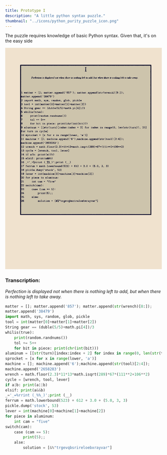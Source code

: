 ```yaml
---
title: Prototype I
description: "A little python syntax puzzle."
thumbnail: "../icons/python_purity_puzzle_icon.png"
---
```


The puzzle requires knowledge of basic Python syntax. Given that, it's on the easy side

<img src="python_purity_puzzle_img.png">

### Transcription:

_Perfection is displayed not when there is nothing left to add, but when there is nothing left to take away._


```python
matter = []; matter.append('857'); matter.append(str(wrench)[8:]);                      
matter.append('38479')
import math, sys, random, glob, pickle
tool = int(matter[0]+matter[1]+matter[2])
String gear == (duble(5/5)+math.pi[4])/3
whilis(true):
    print(random.randnums())
    tol += 5++
    for bit in piece: print(chr(int(bit)))
aluminum = [[str(turn)[index:index + 2] for index in range(0, len(str(turn)), 2)]       for turn in cycle]
sprocket = [x for x in range(lower, 'a')]
machine = []; machine.append('6');machine.append(str(tool)[2:4]);                      
machine.append('2658283')
wrench = math.floor(2.3)*11*13*math.isqrt(289)*67*(111**2+106**2)
cycle = [wrench, tool, lever]
if a|b: print(a||b)
elsif: print(a&&b)
_='_=%rrint (_%%_)';print (__)
ferrum = math.lowerbound(523) + 612 + 3.0 + (5.0, 3, 3)
pickle.dump('stock', 53)
lever = int(machine[0]+machine[1]+machine[2])
for piece in aluminum: 
    int cam = "five"
switch(cam):
    case (cam == 5):
        print(5);;
    alse:
        solution = [&%"trgevqbsrireloebxrayvar"]
```
